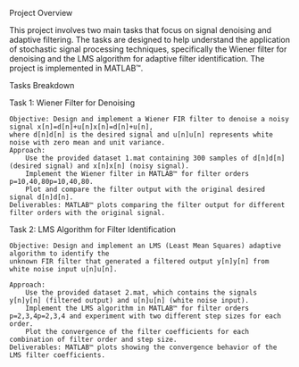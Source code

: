 Project Overview

This project involves two main tasks that focus on signal denoising and adaptive filtering. The tasks are designed to help understand the application of stochastic signal processing techniques, specifically the Wiener filter for denoising and the LMS algorithm for adaptive filter identification. The project is implemented in MATLAB™.

Tasks Breakdown

Task 1: Wiener Filter for Denoising

    Objective: Design and implement a Wiener FIR filter to denoise a noisy signal x[n]=d[n]+u[n]x[n]=d[n]+u[n], 
    where d[n]d[n] is the desired signal and u[n]u[n] represents white noise with zero mean and unit variance.
    Approach:
        Use the provided dataset 1.mat containing 300 samples of d[n]d[n] (desired signal) and x[n]x[n] (noisy signal).
        Implement the Wiener filter in MATLAB™ for filter orders p=10,40,80p=10,40,80.
        Plot and compare the filter output with the original desired signal d[n]d[n].
    Deliverables: MATLAB™ plots comparing the filter output for different filter orders with the original signal.

Task 2: LMS Algorithm for Filter Identification

    Objective: Design and implement an LMS (Least Mean Squares) adaptive algorithm to identify the 
    unknown FIR filter that generated a filtered output y[n]y[n] from white noise input u[n]u[n].
    
    Approach:
        Use the provided dataset 2.mat, which contains the signals y[n]y[n] (filtered output) and u[n]u[n] (white noise input).
        Implement the LMS algorithm in MATLAB™ for filter orders p=2,3,4p=2,3,4 and experiment with two different step sizes for each order.
        Plot the convergence of the filter coefficients for each combination of filter order and step size.
    Deliverables: MATLAB™ plots showing the convergence behavior of the LMS filter coefficients.
